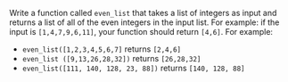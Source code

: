 Write a function called `even_list` that takes a list of integers as input and returns a list of all of the even integers in the input list. For example: if the input is `[1,4,7,9,6,11]`, your function should return `[4,6]`.
For example: 
- `even_list([1,2,3,4,5,6,7]` returns `[2,4,6]`
- `even_list ([9,13,26,28,32])` returns `[26,28,32]`
- `even_list([111, 140, 128, 23, 88])` returns `[140, 128, 88]`
